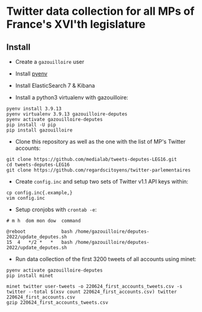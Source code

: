 # Twitter data collection for all MPs of France's XVI'th legislature

## Install

- Create a `gazouilloire` user

- Install [pyenv](https://github.com/pyenv/pyenv-installer)

- Install ElasticSearch 7 & Kibana

- Install a python3 virtualenv with gazouilloire:

```
pyenv install 3.9.13
pyenv virtualenv 3.9.13 gazouilloire-deputes
pyenv activate gazouilloire-deputes
pip install -U pip
pip install gazouilloire
```

- Clone this repository as well as the one with the list of MP's Twitter accounts:

```
git clone https://github.com/medialab/tweets-deputes-LEG16.git
cd tweets-deputes-LEG16
git clone https://github.com/regardscitoyens/twitter-parlementaires
```

- Create `config.inc` and setup two sets of Twitter v1.1 API keys within:

```
cp config.inc{.example,}
vim config.inc
```

- Setup cronjobs with `crontab -e`:

```
# m h  dom mon dow  command

@reboot             bash /home/gazouilloire/deputes-2022/update_deputes.sh
15  4   */2 *   *   bash /home/gazouilloire/deputes-2022/update_deputes.sh
```

- Run data collection of the first 3200 tweets of all accounts using minet:

```
pyenv activate gazouilloire-deputes
pip install minet

minet twitter user-tweets -o 220624_first_accounts_tweets.csv -s twitter --total $(xsv count 220624_first_accounts.csv) twitter 220624_first_accounts.csv
gzip 220624_first_accounts_tweets.csv
```

